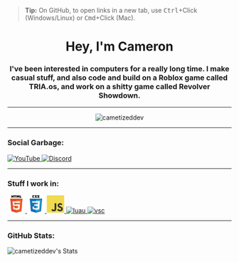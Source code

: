 > **Tip:** On GitHub, to open links in a new tab, use <kbd>Ctrl</kbd>+Click (Windows/Linux) or <kbd>Cmd</kbd>+Click (Mac).

<h1 align="center">Hey, I'm Cameron</h1>

<h3 align="center">
  I've been interested in computers for a really long time.  
  I make casual stuff, and also code and build on a Roblox game called TRIA.os, and work on a shitty game called Revolver Showdown.
</h3>

---

<p align="center">
  <img src="https://komarev.com/ghpvc/?username=cametizeddev&label=Profile%20views&color=0e75b6&style=flat" alt="cametizeddev" />
</p>

---

### Social Garbage:
<p align="left">
  <a href="https://www.youtube.com/@Cametized" target="_blank">
    <img src="https://raw.githubusercontent.com/rahuldkjain/github-profile-readme-generator/master/src/images/icons/Social/youtube.svg" alt="YouTube" height="30" width="40" />
  </a>
  <a href="https://discord.gg/834Xp5fJXP" target="_blank">
    <img src="https://raw.githubusercontent.com/rahuldkjain/github-profile-readme-generator/master/src/images/icons/Social/discord.svg" alt="Discord" height="30" width="40" />
  </a>
</p>

---

### Stuff I work in:
<p align="left">
  <a href="https://www.w3.org/html/" target="_blank" rel="noreferrer">
    <img src="https://raw.githubusercontent.com/devicons/devicon/master/icons/html5/html5-original-wordmark.svg" alt="HTML5" width="40" height="40"/>
  </a>
  <a href="https://www.w3schools.com/css/" target="_blank" rel="noreferrer">
    <img src="https://raw.githubusercontent.com/devicons/devicon/master/icons/css3/css3-original-wordmark.svg" alt="CSS3" width="40" height="40"/>
  </a>
  <a href="https://developer.mozilla.org/en-US/docs/Web/JavaScript" target="_blank" rel="noreferrer">
    <img src="https://raw.githubusercontent.com/devicons/devicon/master/icons/javascript/javascript-original.svg" alt="JavaScript" width="40" height="40"/>
  </a>
  <a href="luau.org" target="_blank" rel="noreferrer">
    <img src="https://cdn.jsdelivr.net/gh/devicons/devicon/icons/lua/lua-original.svg" alt="luau" width="40" height="40"/>
  </a>
	<a href="code.visualstudio.com" target="_blank" rel="noreferrer">
    <img src="https://cdn.jsdelivr.net/gh/devicons/devicon/icons/vscode/vscode-original.svg" alt="vsc" width="40" height="40"/>
  </a>
</p>

---

### GitHub Stats:
![cametizeddev's Stats](https://github-readme-stats.vercel.app/api?username=cametizeddev&theme=tokyonight&show_icons=true&hide_border=false&count_private=true)
